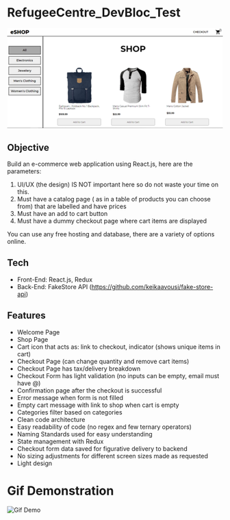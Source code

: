 # RefugeeCentre_DevBloc_Test

<img src="./assets/pic1.png" style="width:640px">

## Objective

Build an e-commerce web application using React.js, here are the parameters:

1.  UI/UX (the design) IS NOT important here so do not waste your time on this.
2.  Must have a catalog page ( as in a table of products you can choose from) that are labelled and have prices
3.  Must have an add to cart button
4.  Must have a dummy checkout page where cart items are displayed

You can use any free hosting and database, there are a variety of options online.

## Tech

- Front-End: React.js, Redux
- Back-End: FakeStore API (https://github.com/keikaavousi/fake-store-api)

## Features

- Welcome Page
- Shop Page
- Cart icon that acts as: link to checkout, indicator (shows unique items in cart)
- Checkout Page (can change quantity and remove cart items)
- Checkout Page has tax/delivery breakdown
- Checkout Form has light validation (no inputs can be empty, email must have @)
- Confirmation page after the checkout is successful
- Error message when form is not filled
- Empty cart message with link to shop when cart is empty
- Categories filter based on categories
- Clean code architecture
- Easy readability of code (no regex and few ternary operators)
- Naming Standards used for easy understanding
- State management with Redux
- Checkout form data saved for figurative delivery to backend
- No sizing adjustments for different screen sizes made as requested
- Light design

# Gif Demonstration

![Gif Demo](https://github.com/RobPanneton/RefugeeCentre_DevBloc_Test/blob/main/assets/ecomm-demo.gif)

